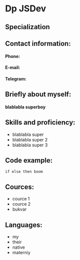 # Dp JSDev

## Specialization
## Contact information:

#### Phone:
#### E-mail:
#### Telegram:

## Briefly about myself:
#### blablabla superboy

## Skills and proficiency:
* blablabla super
* blablabla super 2
* blablabla super 3

## Code example:
```
if else then boom
```
## Cources:
* cource 1
* cource 2
* bukvar

## Languages:
* my
* their
* native
* materniy
